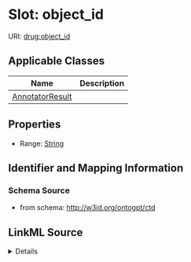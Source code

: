 # Slot: object_id

URI: [drug:object_id](http://w3id.org/ontogpt/drug/object_id)



<!-- no inheritance hierarchy -->




## Applicable Classes

| Name | Description |
| --- | --- |
[AnnotatorResult](AnnotatorResult.md) | 






## Properties

* Range: [String](String.md)







## Identifier and Mapping Information







### Schema Source


* from schema: http://w3id.org/ontogpt/ctd




## LinkML Source

<details>
```yaml
name: object_id
from_schema: http://w3id.org/ontogpt/ctd
rank: 1000
alias: object_id
owner: AnnotatorResult
domain_of:
- AnnotatorResult
range: string

```
</details>